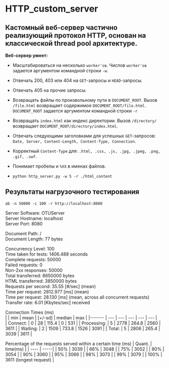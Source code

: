 # HTTP_custom_server

## Кастомный веб-сервер частично реализующий протокол HTTP, основан на классической thread pool архитектуре.


__Веб-сервер умеет:__

* Масштабироваться на несколько `worker'ов`.
Числов `worker'ов` задается аргументом командной строки `-w`.
* Отвечать 200, 403 или 404 на `GET`-запросы и `HEAD`-запросы.
* Отвечать 405 на прочие запросы.
* Возвращать файлы по произвольному пути в `DOCUMENT_ROOT`. 
Вызов `/file.html` возвращает содержимое `DOCUMENT_ROOT/file.html`.
`DOCUMENT_ROOT` задается аргументом командной строки `-r`
* Возвращать `index.html` как индекс директории.
Вызов `/directory/` возвращает `DOCUMENT_ROOT/directory/index.html`.
* Отвечать следующими заголовками для успешных `GET`-запросов: `Date, Server, Content-Length, Content-Type, Connection`.
* Корректный `Content-Type` для: `.html, .css, .js, .jpg, .jpeg, .png, .gif, .swf`.
* Понимает пробелы и `%XX` в именах файлов.

* `python http_server.py -w 5 -r ./html_content`

## Результаты нагрузочного тестирования
`ab -n 50000 -c 100 -r http://localhost:8080`

Server Software:        OTUServer  
Server Hostname:        localhost  
Server Port:            8080  

Document Path:          /  
Document Length:        77 bytes  

Concurrency Level:      100  
Time taken for tests:   1406.488 seconds  
Complete requests:      50000  
Failed requests:        0  
Non-2xx responses:      50000  
Total transferred:      8650000 bytes  
HTML transferred:       3850000 bytes  
Requests per second:    35.55 [#/sec] (mean)  
Time per request:       2812.977 [ms] (mean)  
Time per request:       28.130 [ms] (mean, across all concurrent requests)  
Transfer rate:          6.01 [Kbytes/sec] received  

Connection Times (ms)  
| | min | mean | [+/-sd] | median | max |
|------- | --- | --- | --- | --- | --- |             
| Connect: | 0 | 28 | 115.4 | 0 | 531 |
| Processing: | 5 | 2778 | 264.8 | 2560 | 3611 | 
| Waiting: | 2 | 1509 | 733.8 | 1526 | 3091 |
| Total: | 5 | 2806 | 265.4 | 3039 | 3611 |


Percentage of the requests served within a certain time (ms) 
| Quant. | time(ms) |
| ---- | -----|
| 50% | 3039 |
| 66% | 3048 |
| 75% | 3052 |
| 80% | 3054 |
| 90% | 3060 |
| 95% | 3066 |
| 98% | 3073 |
| 99% | 3079 |
| 100% | 3611 (longest request) |
